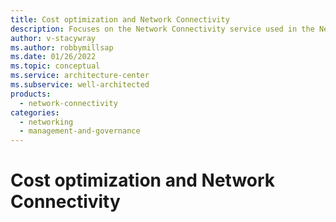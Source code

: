 ```yaml
---
title: Cost optimization and Network Connectivity
description: Focuses on the Network Connectivity service used in the Networking solution to provide best-practice, design considerations, and configuration recommendations related to Cost optimization.
author: v-stacywray
ms.author: robbymillsap
ms.date: 01/26/2022
ms.topic: conceptual
ms.service: architecture-center
ms.subservice: well-architected
products:
  - network-connectivity
categories:
  - networking
  - management-and-governance
---
```


# Cost optimization and Network Connectivity